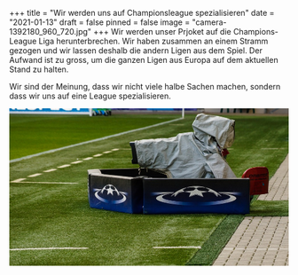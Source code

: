 +++
title = "Wir werden uns auf Championsleague spezialisieren"
date = "2021-01-13"
draft = false
pinned = false
image = "camera-1392180_960_720.jpg"
+++
Wir werden unser Prjoket auf die Champions-League Liga herunterbrechen. Wir haben zusammen an einem Stramm gezogen und wir lassen deshalb die andern Ligen aus dem Spiel. Der Aufwand ist zu gross, um die ganzen Ligen aus Europa auf dem aktuellen Stand zu halten. 

Wir sind der Meinung, dass wir nicht viele halbe Sachen machen, sondern dass wir uns auf eine League spezialisieren. 

![](camera-1392180_960_720.jpg)